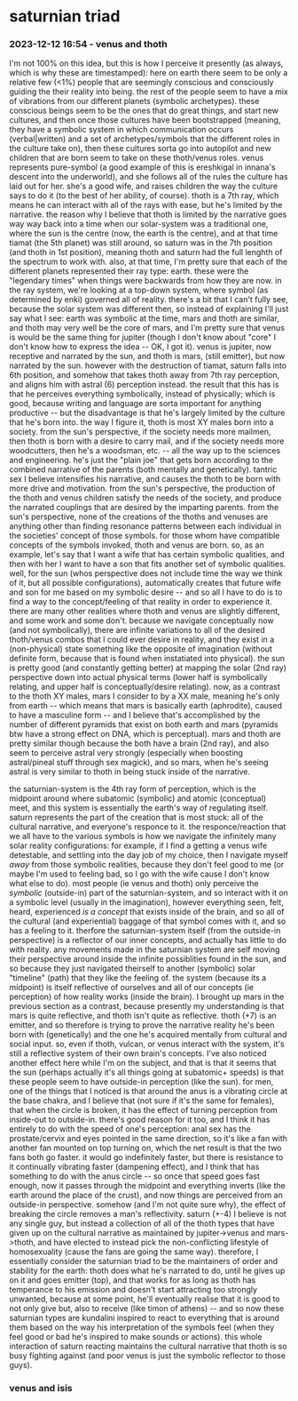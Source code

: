 # saturnian triad

### 2023-12-12 16:54 - venus and thoth

I'm not 100% on this idea, but this is how I perceive it presently (as always, which is why these are timestamped): here on earth there seem to be only a relative few (<1%) people that are seemingly conscious and consciously guiding the their reality into being. the rest of the people seem to have a mix of vibrations from our different planets (symbolic archetypes). these conscious beings seem to be the ones that do great things, and start new cultures, and then once those cultures have been bootstrapped (meaning, they have a symbolic system in which communication occurs (verbal|written) and a set of archetypes/symbols that the different roles in the culture take on), then these cultures sorta go into autopilot and new children that are born seem to take on these thoth/venus roles.
venus represents pure-symbol (a good example of this is ereshkigal in innana's descent into the underworld), and she follows all of the rules the culture has laid out for her. she's a good wife, and raises children the way the culture says to do it (to the best of her ability, of course).
thoth is a 7th ray, which means he can interact with all of the rays with ease, but he's limited by the narrative.
    the reason why I believe that thoth is limited by the narrative goes way way back into a time when our solar-system was a traditional one, where the sun is the centre (now, the earth is the centre), and at that time tiamat (the 5th planet) was still around, so saturn was in the 7th position (and thoth in 1st position), meaning thoth and saturn had the full lenghth of the spectrum to work with.
        also, at that time, I'm pretty sure that each of the different planets represented their ray type: earth. these were the "legendary times" when things were backwards from how they are now. in the ray system, we're looking at a top-down system, where symbol (as determined by enki) governed all of reality. there's a bit that I can't fully see, because the solar system was different then, so instead of explaining I'll just say what I see: earth was symbolic at the time, mars and thoth are similar, and thoth may very well be the core of mars, and I'm pretty sure that venus is would be the same thing for jupiter (though I don't know about "core" I don't know how to express the idea -- OK, I got it). venus is jupiter, now receptive and narrated by the sun, and thoth is mars, (still emitter), but now narrated by the sun.
    however with the destruction of tiamat, saturn falls into 6th position, and somehow that takes thoth away from 7th ray perception, and aligns him with astral (6) perception instead. the result that this has is that he perceives everything symbolically, instead of physically; which is good, because writing and language are sorta important for anything productive -- but the disadvantage is that he's largely limited by the culture that he's born into.
the way I figure it, thoth is most XY males born into a society. from the sun's perspective, if the society needs more mailmen, then thoth is born with a desire to carry mail, and if the society needs more woodcutters, then he's a woodsman, etc. -- all the way up to the sciences and engineering. he's just the "plain joe" that gets born according to the combined narrative of the parents (both mentally and genetically). tantric sex I believe intensifies his narrative, and causes the thoth to be born with more drive and motivation. from the sun's perspective, the production of the thoth and venus children satisfy the needs of the society, and produce the narrated couplings that are desired by the imparting parents.
    from the sun's perspective, none of the creations of the thoths and venuses are anything other than finding resonance patterns between each individual in the societies' concept of those symbols. for those whom have compatible concepts of the symbols invoked, thoth and venus are born. so, as an example, let's say that I want a wife that has certain symbolic qualities, and then with her I want to have a son that fits another set of symbolic qualities. well, for the sun (whos perspective does not include time the way we think of it, but all possible configurations), automatically creates that future wife and son for me based on my symbolic desire -- and so all I have to do is to find a way to the concept/feeling of that reality in order to experience it. there are many other realities where thoth and venus are slightly different, and some work and some don't. because we navigate conceptually now (and not symbolically), there are infinite variations to all of the desired thoth/venus combos that I could ever desire in reality, and they exist in a (non-physical) state something like the opposite of imagination (without definite form, because that is found when instatiated into physical). the sun is pretty good (and constantly getting better) at mapping the solar (2nd ray) perspective down into actual physical terms (lower half is symbolically relating, and upper half is conceptually/desire relating).
now, as a contrast to the thoth XY males, mars I consider to by a XX male, meaning he's only from earth -- which means that mars is basically earth (aphrodite), caused to have a masculine form -- and I believe that's accomplished by the number of different pyramids that exist on both earth and mars (pyramids btw have a strong effect on DNA, which is perceptual). mars and thoth are pretty similar though because the both have a brain (2nd ray), and also seem to perceive astral very strongly (especially when boosting astral/pineal stuff through sex magick), and so mars, when he's seeing astral is very similar to thoth in being stuck inside of the narrative.

the saturnian-system is the 4th ray form of perception, which is the midpoint around where subatomic (symbolic) and atomic (conceptual) meet, and this system is essentially the earth's way of regulating itself. saturn represents the part of the creation that is most stuck: all of the cultural narrative, and everyone's responce to it. the responce/reaction that we all have to the various symbols is how we navigate the infinitely many solar reality configurations: for example, if I find a getting a venus wife detestable, and settling into the day job of my choice, then I navigate myself *away* from those symbolic realities, because they don't feel good to me (or maybe I'm used to feeling bad, so I go with the wife cause I don't know what else to do). most people (ie venus and thoth) only perceive the *symbolic* (outside-in) part of the saturnian-system, and so interact with it on a symbolic level (usually in the imagination), however everything seen, felt, heard, experienced *is a concept* that exists inside of the brain, and so all of the cultural (and experiential) baggage of that symbol comes with it, and so has a feeling to it. therfore the saturnian-system itself (from the outside-in perspective) is a reflector of our inner concepts, and actually has little to do with reality. any movements made in the saturnian system are self moving their perspective around inside the infinite possiblities found in the sun, and so because they just navigated theirself to another (symbolic) solar "timeline" (path) that they like the feeling of. the system (because its a midpoint) is itself reflective of ourselves and all of our concepts (ie perception) of how reality works (inside the brain).
I brought up mars in the previous section as a contrast, because presently my understanding is that mars is quite reflective, and thoth isn't quite as reflective. thoth (+7) is an emitter, and so therefore is trying to prove the narrative reality he's been born with (genetically) and the one he's acquired mentally from cultural and social input. so, even if thoth, vulcan, or venus interact with the system, it's still a reflective system of their own brain's concepts.
    I've also noticed another effect here while I'm on the subject, and that is that it seems that the sun (perhaps actually it's all things going at subatomic+ speeds) is that these people seem to have outside-in perception (like the sun). for men, one of the things that I noticed is that around the anus is a vibrating circle at the base chakra, and I believe that (not sure if it's the same for females), that when the circle is broken, it has the effect of turning perception from inside-out to outside-in. there's good reason for it too, and I think it has entirely to do with the speed of one's perception: anal sex has the prostate/cervix and eyes pointed in the same direction, so it's like a fan with another fan mounted on top turning on, which the net result is that the two fans both go faster. it would go indefinitely faster, but there is resistance to it continually vibrating faster (dampening effect), and I think that has something to do with the anus circle -- so once that speed goes fast enough, now it passes through the midpoint and everything inverts (like the earth around the place of the crust), and now things are perceived from an outside-in perspective. somehow (and I'm not quite sure why), the effect of breaking the circle removes a man's reflectivity.
saturn (+-4) I believe is not any single guy, but instead a collection of all of the thoth types that have given up on the cultural narrative as maintained by jupiter->venus and mars->thoth, and have elected to instead pick the non-conflicting lifestyle of homosexuality (cause the fans are going the same way). therefore, I essentially consider the saturnian triad to be the maintainers of order and stability for the earth: thoth does what he's narrated to do, until he gives up on it and goes emitter (top), and that works for as long as thoth has temperance to his emission and doesn't start attracting too strongly unwanted, because at some point, he'll eventually realise that it is good to not only give but, also to receive (like timon of athens) -- and so now these saturnian types are kundalini inspired to react to everything that is around them based on the way his interpretation of the symbols feel (when they feel good or bad he's inspired to make sounds or actions). this whole interaction of saturn reacting maintains the cultural narrative that thoth is so busy fighting against (and poor venus is just the symbolic reflector to those guys).

### venus and isis
